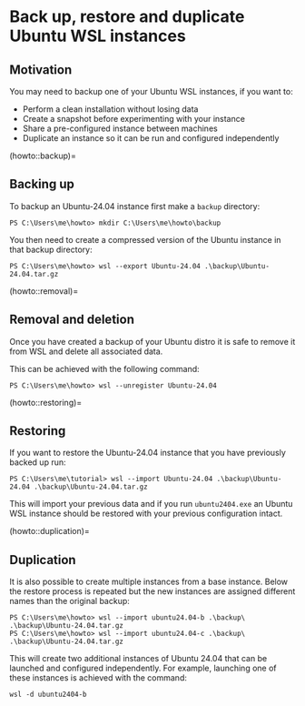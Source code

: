 # Back up, restore and duplicate Ubuntu WSL instances

## Motivation

You may need to backup one of your Ubuntu WSL instances, if you want to:

- Perform a clean installation without losing data
- Create a snapshot before experimenting with your instance
- Share a pre-configured instance between machines
- Duplicate an instance so it can be run and configured independently

(howto::backup)=
## Backing up

To backup an Ubuntu-24.04 instance first make a `backup` directory:

```text
PS C:\Users\me\howto> mkdir C:\Users\me\howto\backup
```

You then need to create a compressed version of the Ubuntu instance in that backup directory:

```text
PS C:\Users\me\howto> wsl --export Ubuntu-24.04 .\backup\Ubuntu-24.04.tar.gz
```

(howto::removal)=
## Removal and deletion

Once you have created a backup of your Ubuntu distro it is safe to
remove it from WSL and delete all associated data.

This can be achieved with the following command:

```text
PS C:\Users\me\howto> wsl --unregister Ubuntu-24.04
```

(howto::restoring)=
## Restoring

If you want to restore the Ubuntu-24.04 instance that you have previously backed up run:

```text
PS C:\Users\me\tutorial> wsl --import Ubuntu-24.04 .\backup\Ubuntu-24.04 .\backup\Ubuntu-24.04.tar.gz
```

This will import your previous data and if you run `ubuntu2404.exe` an Ubuntu WSL instance
should be restored with your previous configuration intact.

(howto::duplication)=
## Duplication

It is also possible to create multiple instances from a base instance.
Below the restore process is repeated but the new instances are assigned
different names than the original backup:

```text
PS C:\Users\me\howto> wsl --import ubuntu24.04-b .\backup\ .\backup\Ubuntu-24.04.tar.gz
PS C:\Users\me\howto> wsl --import ubuntu24.04-c .\backup\ .\backup\Ubuntu-24.04.tar.gz
```

This will create two additional instances of Ubuntu 24.04 that can be launched and configured independently.
For example, launching one of these instances is achieved with the command:

```text
wsl -d ubuntu2404-b
```
